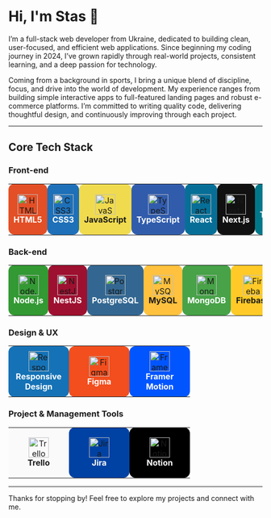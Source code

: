 # Hi, I'm Stas 👋

I’m a full-stack web developer from Ukraine, dedicated to building clean, user-focused, and efficient web applications. Since beginning my coding journey in 2024, I’ve grown rapidly through real-world projects, consistent learning, and a deep passion for technology.

Coming from a background in sports, I bring a unique blend of discipline, focus, and drive into the world of development. My experience ranges from building simple interactive apps to full-featured landing pages and robust e-commerce platforms. I’m committed to writing quality code, delivering thoughtful design, and continuously improving through each project.

---

## Core Tech Stack

### Front-end

<table>
  <tr>
    <td align="center" valign="middle" style="width: 100px; height: 100px; padding: 10px; background:#E34F26; border-radius: 12px; text-align: center;">
      <img src="https://cdn.jsdelivr.net/gh/devicons/devicon/icons/html5/html5-original.svg" width="40" alt="HTML5" /><br><b style="color: white;">HTML5</b>
    </td>
    <td align="center" valign="middle" style="width: 100px; height: 100px; padding: 10px; background:#1E70B8; border-radius: 12px; text-align: center;">
      <img src="https://cdn.jsdelivr.net/gh/devicons/devicon/icons/css3/css3-original.svg" width="40" alt="CSS3" /><br><b style="color: white;">CSS3</b>
    </td>
    <td align="center" valign="middle" style="width: 100px; height: 100px; padding: 10px; background:#F0DB4F; border-radius: 12px; text-align: center;">
      <img src="https://cdn.jsdelivr.net/gh/devicons/devicon/icons/javascript/javascript-original.svg" width="40" alt="JavaScript" /><br><b>JavaScript</b>
    </td>
    <td align="center" valign="middle" style="width: 100px; height: 100px; padding: 10px; background:#315cac; border-radius: 12px; text-align: center;">
      <img src="https://cdn.jsdelivr.net/gh/devicons/devicon/icons/typescript/typescript-original.svg" width="40" alt="TypeScript" /><br><b style="color: white;">TypeScript</b>
    </td>
    <td align="center" valign="middle" style="width: 100px; height: 100px; padding: 10px; background:#076f97; border-radius: 12px; text-align: center;">
      <img src="https://cdn.jsdelivr.net/gh/devicons/devicon/icons/react/react-original.svg" width="40" alt="React" /><br><b style="color: white;">React</b>
    </td>
    <td align="center" valign="middle" style="width: 100px; height: 100px; padding: 10px; background:#111111; border-radius: 12px; text-align: center;">
      <img src="https://cdn.jsdelivr.net/gh/devicons/devicon/icons/nextjs/nextjs-original.svg" width="40" alt="Next.js" /><br><b style="color: white;">Next.js</b>
    </td>
    <td align="center" valign="middle" style="width: 100px; height: 100px; padding: 10px; background:#00788a; border-radius: 12px; text-align: center;">
      <img src="https://cdn.jsdelivr.net/gh/devicons/devicon/icons/tailwindcss/tailwindcss-original.svg" width="40" alt="Tailwind CSS" /><br><b style="color: white;">Tailwind CSS</b>
    </td>
    <td align="center" valign="middle" style="width: 100px; height: 100px; padding: 10px; background:#7952B3; border-radius: 12px; text-align: center;">
      <img src="https://cdn.jsdelivr.net/gh/devicons/devicon/icons/bootstrap/bootstrap-plain.svg" width="40" alt="Bootstrap" /><br><b style="color: white;">Bootstrap</b>
    </td>
    <td align="center" valign="middle" style="width: 100px; height: 100px; padding: 10px; background:#004193; border-radius: 12px; text-align: center;">
      <img src="https://cdn.jsdelivr.net/gh/devicons/devicon/icons/antdesign/antdesign-original.svg" width="40" alt="Ant Design" /><br><b style="color: white;">Ant Design</b>
    </td>
  </tr>
</table>

### Back-end

<table>
  <tr>
    <td align="center" valign="middle" style="width: 100px; height: 100px; padding: 10px; background:#339933; border-radius: 12px; text-align: center;">
      <img src="https://cdn.jsdelivr.net/gh/devicons/devicon/icons/nodejs/nodejs-original.svg" width="40" alt="Node.js" /><br><b style="color: white;">Node.js</b>
    </td>
    <td align="center" valign="middle" style="width: 100px; height: 100px; padding: 10px; background:#9e1030; border-radius: 12px; text-align: center;">
      <img src="https://cdn.jsdelivr.net/gh/devicons/devicon/icons/nestjs/nestjs-original.svg" width="40" alt="NestJS" /><br><b style="color: white;">NestJS</b>
    </td>
    <td align="center" valign="middle" style="width: 100px; height: 100px; padding: 10px; background:#336791; border-radius: 12px; text-align: center;">
      <img src="https://cdn.jsdelivr.net/gh/devicons/devicon/icons/postgresql/postgresql-original.svg" width="40" alt="PostgreSQL" /><br><b style="color: white;">PostgreSQL</b>
    </td>
    <td align="center" valign="middle" style="width: 100px; height: 100px; padding: 10px; background:#ffc13e; border-radius: 12px; text-align: center;">
      <img src="https://cdn.jsdelivr.net/gh/devicons/devicon/icons/mysql/mysql-original.svg" width="40" alt="MySQL" /><br><b>MySQL</b>
    </td>
    <td align="center" valign="middle" style="width: 100px; height: 100px; padding: 10px; background:#47A248; border-radius: 12px; text-align: center;">
      <img src="https://cdn.jsdelivr.net/gh/devicons/devicon/icons/mongodb/mongodb-original.svg" width="40" alt="MongoDB" /><br><b style="color: white;">MongoDB</b>
    </td>
    <td align="center" valign="middle" style="width: 100px; height: 100px; padding: 10px; background:#FFCA28; border-radius: 12px; text-align: center;">
      <img src="https://cdn.jsdelivr.net/gh/devicons/devicon/icons/firebase/firebase-plain.svg" width="40" alt="Firebase" /><br><b>Firebase</b>
    </td>
    <td align="center" valign="middle" style="width: 100px; height: 100px; padding: 10px; background:#2496ED; border-radius: 12px; text-align: center;">
      <img src="https://cdn.jsdelivr.net/gh/devicons/devicon/icons/docker/docker-original.svg" width="40" alt="Docker" /><br><b style="color: white;">Docker</b>
    </td>
  </tr>
</table>

### Design & UX

<table>
  <tr>
    <td align="center" valign="middle" style="width: 100px; height: 100px; padding: 10px; background:#1572B6; border-radius: 12px; text-align: center;">
      <img src="https://cdn.jsdelivr.net/gh/devicons/devicon/icons/css3/css3-original.svg" width="40" alt="Responsive Design" /><br><b style="color: white;">Responsive Design</b>
    </td>
    <td align="center" valign="middle" style="width: 100px; height: 100px; padding: 10px; background:#F24E1E; border-radius: 12px; text-align: center;">
      <img src="https://cdn.jsdelivr.net/gh/devicons/devicon/icons/figma/figma-original.svg" width="40" alt="Figma" /><br><b style="color: white;">Figma</b>
    </td>
    <td align="center" valign="middle" style="width: 100px; height: 100px; padding: 10px; background:#0055FF; border-radius: 12px; text-align: center;">
      <img src="https://cdn.jsdelivr.net/gh/devicons/devicon/icons/framermotion/framermotion-original.svg" width="40" alt="Framer Motion" /><br><b style="color: white;">Framer Motion</b>
    </td>
  </tr>
</table>

### Project & Management Tools

<table>
  <tr>
    <td align="center" valign="middle" style="width: 100px; height: 100px; padding: 10px; background:#fafafa; border-radius: 12px; text-align: center;">
      <img src="https://cdn.jsdelivr.net/gh/devicons/devicon/icons/trello/trello-plain.svg" width="40" alt="Trello" /><br><b>Trello</b>
    </td>
    <td align="center" valign="middle" style="width: 100px; height: 100px; padding: 10px; background:#0042a3; border-radius: 12px; text-align: center;">
      <img src="https://cdn.jsdelivr.net/gh/devicons/devicon/icons/jira/jira-original.svg" width="40" alt="Jira" /><br><b style="color: white;">Jira</b>
    </td>
    <td align="center" valign="middle" style="width: 100px; height: 100px; padding: 10px; background:#000000; border-radius: 12px; text-align: center;">
      <img src="https://cdn.jsdelivr.net/gh/devicons/devicon/icons/notion/notion-original.svg" width="40" alt="Notion" /><br><b style="color: white;">Notion</b>
    </td>
  </tr>
</table>

---

Thanks for stopping by! Feel free to explore my projects and connect with me.  

